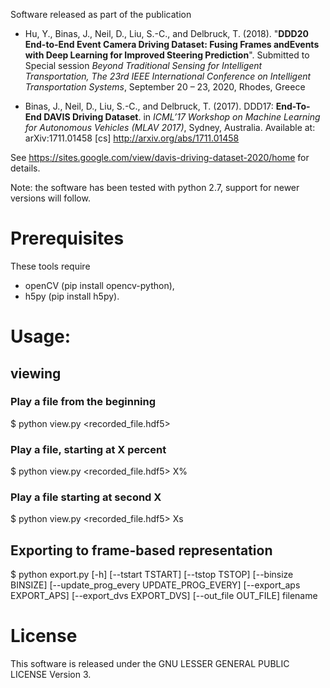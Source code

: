 
Software released as part of the publication

* Hu, Y., Binas, J., Neil, D., Liu, S.-C., and Delbruck, T. (2018).  "**DDD20 End-to-End Event Camera Driving Dataset: Fusing Frames andEvents with Deep Learning for Improved Steering Prediction**". Submitted to Special session _Beyond Traditional Sensing for Intelligent Transportation, The 23rd IEEE International Conference on Intelligent Transportation Systems_, September 20 – 23, 2020, Rhodes, Greece

 * Binas, J., Neil, D., Liu, S.-C., and Delbruck, T. (2017). DDD17: **End-To-End DAVIS Driving Dataset**. in _ICML’17 Workshop on Machine Learning for Autonomous Vehicles (MLAV 2017)_, Sydney, Australia.  Available at: arXiv:1711.01458 [cs]  http://arxiv.org/abs/1711.01458 

See https://sites.google.com/view/davis-driving-dataset-2020/home for details.

Note: the software has been tested with python 2.7, support for newer versions will follow.


# Prerequisites

These tools require
 * openCV (pip install opencv-python),
 * h5py (pip install h5py).


# Usage:

## viewing

### Play a file from the beginning
$ python view.py <recorded_file.hdf5>

### Play a file, starting at X percent
$ python view.py <recorded_file.hdf5> X%

### Play a file starting at second X
$ python view.py <recorded_file.hdf5> Xs


## Exporting to frame-based representation

$ python export.py [-h] [--tstart TSTART] [--tstop TSTOP] [--binsize BINSIZE]
                 [--update_prog_every UPDATE_PROG_EVERY]
                 [--export_aps EXPORT_APS] [--export_dvs EXPORT_DVS]
                 [--out_file OUT_FILE]
                 filename


# License

This software is released under the GNU LESSER GENERAL PUBLIC LICENSE Version 3.

